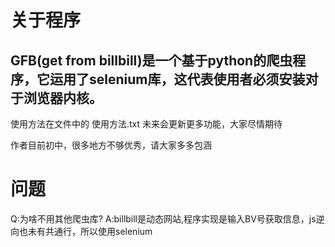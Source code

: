 

关于程序
=========
GFB(get from billbill)是一个基于python的爬虫程序，它运用了selenium库，这代表使用者必须安装对于浏览器内核。
----
使用方法在文件中的 使用方法.txt 未来会更新更多功能，大家尽情期待

作者目前初中，很多地方不够优秀，请大家多多包涵

问题
======
Q:为啥不用其他爬虫库?
A:billbill是动态网站,程序实现是输入BV号获取信息，js逆向也未有共通行，所以使用selenium
